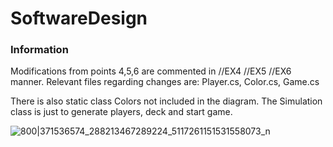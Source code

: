 # SoftwareDesign

### Information

Modifications from points 4,5,6 are commented in //EX4 //EX5 //EX6 manner. Relevant files regarding changes are: Player.cs, Color.cs, Game.cs

There is also static class Colors not included in the diagram. The Simulation class is just to generate players, deck and start game.

![800|371536574_288213467289224_5117261151531558073_n](https://github.com/heyimjustalex/SoftwareDesign/assets/21158649/2fde04f5-e269-4639-b247-0da39b5727ff)
